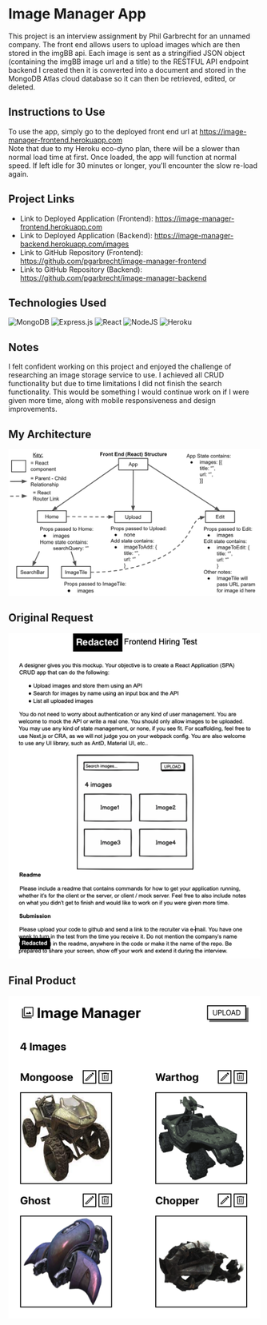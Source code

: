 # Image Manager App
This project is an interview assignment by Phil Garbrecht for an unnamed company. The front end allows users to upload images which are then stored in the imgBB api. Each image is sent as a stringified JSON object (containing the imgBB image url and a title) to the RESTFUL API endpoint backend I created then it is converted into a document and stored in the MongoDB Atlas cloud database so it can then be retrieved, edited, or deleted.

## Instructions to Use
To use the app, simply go to the deployed front end url at https://image-manager-frontend.herokuapp.com <br /> 
Note that due to my Heroku eco-dyno plan, there will be a slower than normal load time at first. Once loaded, the app will function at normal speed. If left idle for 30 minutes or longer, you'll encounter the slow re-load again.

## Project Links
* Link to Deployed Application (Frontend): https://image-manager-frontend.herokuapp.com
* Link to Deployed Application (Backend): https://image-manager-backend.herokuapp.com/images
* Link to GitHub Repository (Frontend): https://github.com/pgarbrecht/image-manager-frontend
* Link to GitHub Repository (Backend): https://github.com/pgarbrecht/image-manager-backend

## Technologies Used
![MongoDB](https://img.shields.io/badge/MongoDB-%234ea94b.svg?style=for-the-badge&logo=mongodb&logoColor=white) ![Express.js](https://img.shields.io/badge/express.js-%23404d59.svg?style=for-the-badge&logo=express&logoColor=%2361DAFB) ![React](https://img.shields.io/badge/react-%2320232a.svg?style=for-the-badge&logo=react&logoColor=%2361DAFB) ![NodeJS](https://img.shields.io/badge/node.js-6DA55F?style=for-the-badge&logo=node.js&logoColor=white) ![Heroku](https://img.shields.io/badge/heroku-%23430098.svg?style=for-the-badge&logo=heroku&logoColor=white)

## Notes
I felt confident working on this project and enjoyed the challenge of researching an image storage service to use. I achieved all CRUD functionality but due to time limitations I did not finish the search functionality. This would be something I would continue work on if I were given more time, along with mobile responsiveness and design improvements.

## My Architecture
![Image showing my architecture for front end](./readme-images/front-end-architecture.png)

## Original Request
![Image showing original requst details](./readme-images/original-request.png)

## Final Product
![Image showing the front end application](./readme-images/final-product.png)
